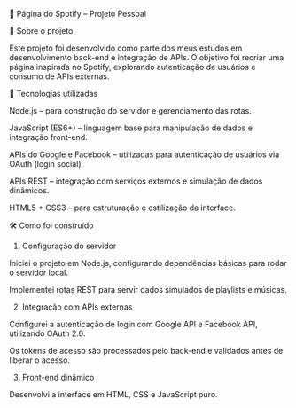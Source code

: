 🎵 Página do Spotify – Projeto Pessoal

📖 Sobre o projeto

Este projeto foi desenvolvido como parte dos meus estudos em desenvolvimento back-end e integração de APIs. 
O objetivo foi recriar uma página inspirada no Spotify, explorando autenticação de usuários e consumo de APIs externas.

🚀 Tecnologias utilizadas

Node.js – para construção do servidor e gerenciamento das rotas.

JavaScript (ES6+) – linguagem base para manipulação de dados e integração front-end.

APIs do Google e Facebook – utilizadas para autenticação de usuários via OAuth (login social).

APIs REST – integração com serviços externos e simulação de dados dinâmicos.

HTML5 + CSS3 – para estruturação e estilização da interface.


🛠 Como foi construído

1. Configuração do servidor

Iniciei o projeto em Node.js, configurando dependências básicas para rodar o servidor local.

Implementei rotas REST para servir dados simulados de playlists e músicas.



2. Integração com APIs externas

Configurei a autenticação de login com Google API e Facebook API, utilizando OAuth 2.0.

Os tokens de acesso são processados pelo back-end e validados antes de liberar o acesso.



3. Front-end dinâmico

Desenvolvi a interface em HTML, CSS e JavaScript puro.
